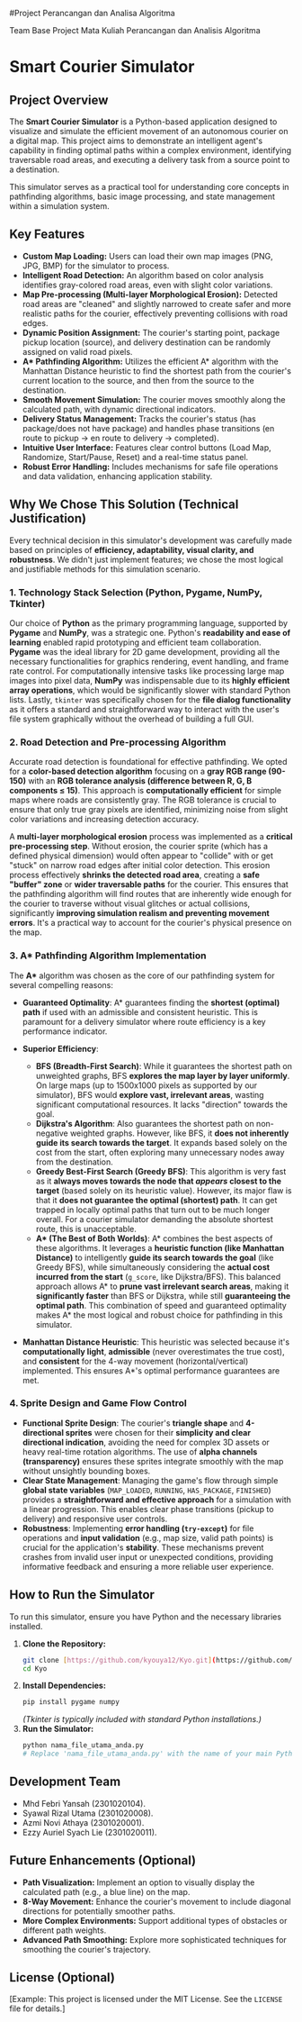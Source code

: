 #Project Perancangan dan Analisa Algoritma

Team Base Project
Mata Kuliah Perancangan dan Analisis Algoritma

# Smart Courier Simulator

## Project Overview

The **Smart Courier Simulator** is a Python-based application designed to visualize and simulate the efficient movement of an autonomous courier on a digital map. This project aims to demonstrate an intelligent agent's capability in finding optimal paths within a complex environment, identifying traversable road areas, and executing a delivery task from a source point to a destination.

This simulator serves as a practical tool for understanding core concepts in pathfinding algorithms, basic image processing, and state management within a simulation system.

## Key Features

* **Custom Map Loading:** Users can load their own map images (PNG, JPG, BMP) for the simulator to process.
* **Intelligent Road Detection:** An algorithm based on color analysis identifies gray-colored road areas, even with slight color variations.
* **Map Pre-processing (Multi-layer Morphological Erosion):** Detected road areas are "cleaned" and slightly narrowed to create safer and more realistic paths for the courier, effectively preventing collisions with road edges.
* **Dynamic Position Assignment:** The courier's starting point, package pickup location (source), and delivery destination can be randomly assigned on valid road pixels.
* **A\* Pathfinding Algorithm:** Utilizes the efficient A\* algorithm with the Manhattan Distance heuristic to find the shortest path from the courier's current location to the source, and then from the source to the destination.
* **Smooth Movement Simulation:** The courier moves smoothly along the calculated path, with dynamic directional indicators.
* **Delivery Status Management:** Tracks the courier's status (has package/does not have package) and handles phase transitions (en route to pickup -> en route to delivery -> completed).
* **Intuitive User Interface:** Features clear control buttons (Load Map, Randomize, Start/Pause, Reset) and a real-time status panel.
* **Robust Error Handling:** Includes mechanisms for safe file operations and data validation, enhancing application stability.

## Why We Chose This Solution (Technical Justification)

Every technical decision in this simulator's development was carefully made based on principles of **efficiency, adaptability, visual clarity, and robustness**. We didn't just implement features; we chose the most logical and justifiable methods for this simulation scenario.

### 1. Technology Stack Selection (Python, Pygame, NumPy, Tkinter)

Our choice of **Python** as the primary programming language, supported by **Pygame** and **NumPy**, was a strategic one. Python's **readability and ease of learning** enabled rapid prototyping and efficient team collaboration. **Pygame** was the ideal library for 2D game development, providing all the necessary functionalities for graphics rendering, event handling, and frame rate control. For computationally intensive tasks like processing large map images into pixel data, **NumPy** was indispensable due to its **highly efficient array operations**, which would be significantly slower with standard Python lists. Lastly, `tkinter` was specifically chosen for the **file dialog functionality** as it offers a standard and straightforward way to interact with the user's file system graphically without the overhead of building a full GUI.

### 2. Road Detection and Pre-processing Algorithm

Accurate road detection is foundational for effective pathfinding. We opted for a **color-based detection algorithm** focusing on a **gray RGB range (90-150)** with an **RGB tolerance analysis (difference between R, G, B components $\le$ 15)**. This approach is **computationally efficient** for simple maps where roads are consistently gray. The RGB tolerance is crucial to ensure that only true gray pixels are identified, minimizing noise from slight color variations and increasing detection accuracy.

A **multi-layer morphological erosion** process was implemented as a **critical pre-processing step**. Without erosion, the courier sprite (which has a defined physical dimension) would often appear to "collide" with or get "stuck" on narrow road edges after initial color detection. This erosion process effectively **shrinks the detected road area**, creating a **safe "buffer" zone** or **wider traversable paths** for the courier. This ensures that the pathfinding algorithm will find routes that are inherently wide enough for the courier to traverse without visual glitches or actual collisions, significantly **improving simulation realism and preventing movement errors**. It's a practical way to account for the courier's physical presence on the map.

### 3. A\* Pathfinding Algorithm Implementation

The **A\*** algorithm was chosen as the core of our pathfinding system for several compelling reasons:

* **Guaranteed Optimality**: A\* guarantees finding the **shortest (optimal) path** if used with an admissible and consistent heuristic. This is paramount for a delivery simulator where route efficiency is a key performance indicator.

* **Superior Efficiency**:
    * **BFS (Breadth-First Search)**: While it guarantees the shortest path on unweighted graphs, BFS **explores the map layer by layer uniformly**. On large maps (up to 1500x1000 pixels as supported by our simulator), BFS would **explore vast, irrelevant areas**, wasting significant computational resources. It lacks "direction" towards the goal.
    * **Dijkstra's Algorithm**: Also guarantees the shortest path on non-negative weighted graphs. However, like BFS, it **does not inherently guide its search towards the target**. It expands based solely on the cost from the start, often exploring many unnecessary nodes away from the destination.
    * **Greedy Best-First Search (Greedy BFS)**: This algorithm is very fast as it **always moves towards the node that *appears* closest to the target** (based solely on its heuristic value). However, its major flaw is that it **does not guarantee the optimal (shortest) path**. It can get trapped in locally optimal paths that turn out to be much longer overall. For a courier simulator demanding the absolute shortest route, this is unacceptable.
    * **A\* (The Best of Both Worlds)**: A\* combines the best aspects of these algorithms. It leverages a **heuristic function (like Manhattan Distance)** to intelligently **guide its search towards the goal** (like Greedy BFS), while simultaneously considering the **actual cost incurred from the start** (`g_score`, like Dijkstra/BFS). This balanced approach allows A\* to **prune vast irrelevant search areas**, making it **significantly faster** than BFS or Dijkstra, while still **guaranteeing the optimal path**. This combination of speed and guaranteed optimality makes A\* the most logical and robust choice for pathfinding in this simulator.

* **Manhattan Distance Heuristic**: This heuristic was selected because it's **computationally light**, **admissible** (never overestimates the true cost), and **consistent** for the 4-way movement (horizontal/vertical) implemented. This ensures A\*'s optimal performance guarantees are met.

### 4. Sprite Design and Game Flow Control

* **Functional Sprite Design**: The courier's **triangle shape** and **4-directional sprites** were chosen for their **simplicity and clear directional indication**, avoiding the need for complex 3D assets or heavy real-time rotation algorithms. The use of **alpha channels (transparency)** ensures these sprites integrate smoothly with the map without unsightly bounding boxes.
* **Clear State Management**: Managing the game's flow through simple **global state variables** (`MAP_LOADED`, `RUNNING`, `HAS_PACKAGE`, `FINISHED`) provides a **straightforward and effective approach** for a simulation with a linear progression. This enables clear phase transitions (pickup to delivery) and responsive user controls.
* **Robustness**: Implementing **error handling (`try-except`)** for file operations and **input validation** (e.g., map size, valid path points) is crucial for the application's **stability**. These mechanisms prevent crashes from invalid user input or unexpected conditions, providing informative feedback and ensuring a more reliable user experience.

## How to Run the Simulator

To run this simulator, ensure you have Python and the necessary libraries installed.

1.  **Clone the Repository:**
    ```bash
    git clone [https://github.com/kyouya12/Kyo.git](https://github.com/kyouya12/Kyo.git)
    cd Kyo
    ```
2.  **Install Dependencies:**
    ```bash
    pip install pygame numpy
    ```
    *(Tkinter is typically included with standard Python installations.)*
3.  **Run the Simulator:**
    ```bash
    python nama_file_utama_anda.py 
    # Replace 'nama_file_utama_anda.py' with the name of your main Python simulator file (e.g., main.py or simulator.py).
    ```

## Development Team

* Mhd Febri Yansah (2301020104).
* Syawal Rizal Utama (2301020008).
* Azmi Novi Athaya (2301020001).
* Ezzy Auriel Syach Lie (2301020011).

## Future Enhancements (Optional)

* **Path Visualization:** Implement an option to visually display the calculated path (e.g., a blue line) on the map.
* **8-Way Movement:** Enhance the courier's movement to include diagonal directions for potentially smoother paths.
* **More Complex Environments:** Support additional types of obstacles or different path weights.
* **Advanced Path Smoothing:** Explore more sophisticated techniques for smoothing the courier's trajectory.

## License (Optional)

[Example: This project is licensed under the MIT License. See the `LICENSE` file for details.]
